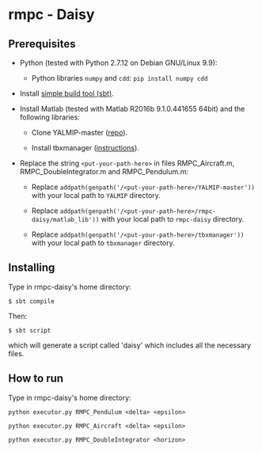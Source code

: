 # rmpc - Daisy

## Prerequisites

* Python (tested with Python 2.7.12 on Debian GNU/Linux 9.9):

	* Python libraries `numpy` and `cdd`: `pip install numpy cdd`

* Install [simple build tool (sbt)](http://www.scala-sbt.org/).

* Install Matlab (tested with  Matlab R2016b 9.1.0.441655 64bit) and the following libraries:
	
	* Clone YALMIP-master ([repo](https://github.com/yalmip/YALMIP)).
	
	* Install tbxmanager ([instructions](https://www.mpt3.org/Main/Installation)).
	
* Replace the string `<put-your-path-here>` in files RMPC_Aircraft.m, RMPC_DoubleIntegrator.m and RMPC_Pendulum.m:
	
	* Replace `addpath(genpath('/<put-your-path-here>/YALMIP-master'))` with your local path to `YALMIP` directory.
	
	* Replace `addpath(genpath('/<put-your-path-here>/rmpc-daisy/matlab_lib'))` with your local path to `rmpc-daisy` directory.
	
	* Replace `addpath(genpath('/<put-your-path-here>/tbxmanager'))` with your local path to `tbxmanager` directory.

## Installing

Type in rmpc-daisy's home directory:

```
$ sbt compile
```

Then:

```
$ sbt script
```

which will generate a script called 'daisy' which includes all the necessary files.

## How to run

Type in rmpc-daisy's home directory:

`python executor.py RMPC_Pendulum <delta> <epsilon>`

`python executor.py RMPC_Aircraft <delta> <epsilon>`

`python executor.py RMPC_DoubleIntegrator <horizon>`
